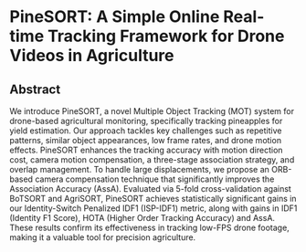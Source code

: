 # PineSORT: A Simple Online Real-time Tracking Framework for Drone Videos in Agriculture

## Abstract
We introduce PineSORT, a novel Multiple Object Tracking (MOT) system for drone-based agricultural monitoring, specifically tracking pineapples for yield estimation. Our approach tackles key challenges such as repetitive patterns, similar object appearances, low frame rates, and drone motion effects. PineSORT enhances the tracking accuracy with motion direction cost, camera motion compensation, a three-stage association strategy, and overlap management. To handle large displacements, we propose an ORB-based camera compensation technique that significantly improves the Association Accuracy (AssA). Evaluated via 5-fold cross-validation against BoTSORT and AgriSORT, PineSORT achieves statistically significant gains in our Identity-Switch Penalized IDF1 (ISP-IDF1) metric, along with gains in IDF1 (Identity F1 Score), HOTA (Higher Order Tracking Accuracy) and AssA. These results confirm its effectiveness in tracking low-FPS drone footage, making it a valuable tool for precision agriculture.
